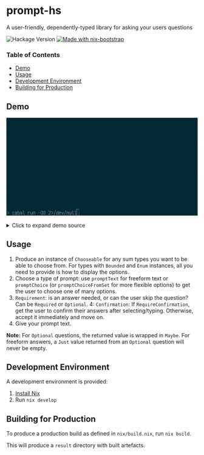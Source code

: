 # prompt-hs

A user-friendly, dependently-typed library for asking your users questions

![Hackage Version](https://img.shields.io/hackage/v/prompt-hs)
[![Made with nix-bootstrap](https://img.shields.io/badge/Made%20with-nix--bootstrap-rgb(58%2C%2095%2C%20168)?style=flat-square&logo=nixos&logoColor=white&link=https://github.com/gchq/nix-bootstrap)](https://github.com/gchq/nix-bootstrap)

### Table of Contents

- [Demo](#demo)
- [Usage](#usage)
- [Development Environment](#development-environment)
- [Building for Production](#building-for-production)

## Demo

![demo](./demo.gif)

<details>
<summary>Click to expand demo source</summary>

```haskell
module Main (main) where

import Data.Proxy (Proxy (Proxy))
import Data.Text (pack, unpack)
import System.Prompt
  ( Chooseable (showChooseable),
    Confirmation (DontConfirm, RequireConfirmation),
    Requirement (Optional, Required),
    promptChoice,
    promptText,
  )

data Colour = Red | Green | Blue deriving (Bounded, Enum, Eq, Show)

instance Chooseable Colour where
  showChooseable = pack . show

main :: IO ()
main = do
  name <- promptText Required RequireConfirmation $ pack "What is your name?"
  favouriteColour <- promptChoice Optional DontConfirm (Proxy :: Proxy Colour) $ pack "And what is your favourite colour?"
  putStrLn $
    "Your name is " <> unpack name <> " and " <> case favouriteColour of
      Just c -> "your favourite colour is " <> show c
      Nothing -> "you didn't tell me your favourite colour."
```

</details>

## Usage

1. Produce an instance of `Chooseable` for any sum types you want to be able to choose from. For types with `Bounded` and `Enum` instances, all you need to provide is how to display the options.
2. Choose a type of prompt: use `promptText` for freeform text or `promptChoice` (or `promptChoiceFromSet` for more flexible options) to get the user to choose one of many options.
3. `Requirement`: is an answer needed, or can the user skip the question? Can be `Required` or `Optional`.
4: `Confirmation`: If `RequireConfirmation`, get the user to confirm their answers after selecting/typing. Otherwise, accept it immediately and move on.
5. Give your prompt text.

**Note:** For `Optional` questions, the returned value is wrapped in `Maybe`. For freeform answers, a `Just` value returned from an `Optional` question will never be empty.

## Development Environment

A development environment is provided:

1. [Install Nix](https://nixos.org)
2. Run `nix develop`

## Building for Production

To produce a production build as defined in `nix/build.nix`, run `nix build`.

This will produce a `result` directory with built artefacts.
